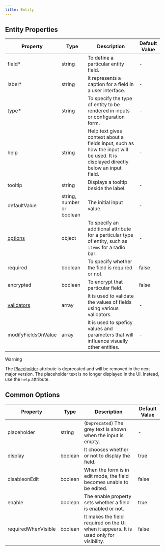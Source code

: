```yaml
---
title: Entity
---
```


## Entity Properties

| Property                                                         | Type                      | Description                                                                                                                      | Default Value |
| ---------------------------------------------------------------- | ------------------------- | -------------------------------------------------------------------------------------------------------------------------------- | ------------- |
| field<span class="required-asterisk">\*</span>                   | string                    | To define a particular entity field.                                                                                             | -             |
| label<span class="required-asterisk">\*</span>                   | string                    | It represents a caption for a field in a user interface.                                                                         | -             |
| [type](./components.md)<span class="required-asterisk">\*</span> | string                    | To specify the type of entity to be rendered in inputs or configuration form.                                                    | -             |
| help                                                             | string                    | Help text gives context about a fields input, such as how the input will be used. It is displayed directly below an input field. | -             |
| tooltip                                                          | string                    | Displays a tooltip beside the label.                                                                                             | -             |
| defaultValue                                                     | string, number or boolean | The initial input value.                                                                                                         | -             |
| [options](#common-options)                                       | object                    | To specify an additional attribute for a particular type of entity, such as `items` for a radio bar.                             | -             |
| required                                                         | boolean                   | To specify whether the field is required or not.                                                                                 | false         |
| encrypted                                                        | boolean                   | To encrypt that particular field.                                                                                                | false         |
| [validators](./validators.md)                                    | array                     | It is used to validate the values of fields using various validators.                                                            | -             |
| [modifyFieldsOnValue](./modifyFieldsOnValue.md)                  | array                     | It is used to speficy values and parameters that will influence visually other entities.                                         | -             |

> [!WARNING]  
> The [Placeholder](https://splunkui.splunk.com/Packages/react-ui/Text?section=develop) attribute is deprecated and will be removed in the next major version.
> The placeholder text is no longer displayed in the UI. Instead, use the `help` attribute.

## Common Options

| Property            | Type    | Description                                                                            | Default Value |
| ------------------- | ------- | -------------------------------------------------------------------------------------- | ------------- |
| placeholder         | string  | (`Deprecated`) The grey text is shown when the input is empty.                         | -             |
| display             | boolean | It chooses whether or not to display the field.                                        | true          |
| disableonEdit       | boolean | When the form is in edit mode, the field becomes unable to be edited.                  | false         |
| enable              | boolean | The enable property sets whether a field is enabled or not.                            | true          |
| requiredWhenVisible | boolean | It makes the field required on the UI when it appears. It is used only for visibility. | false         |
